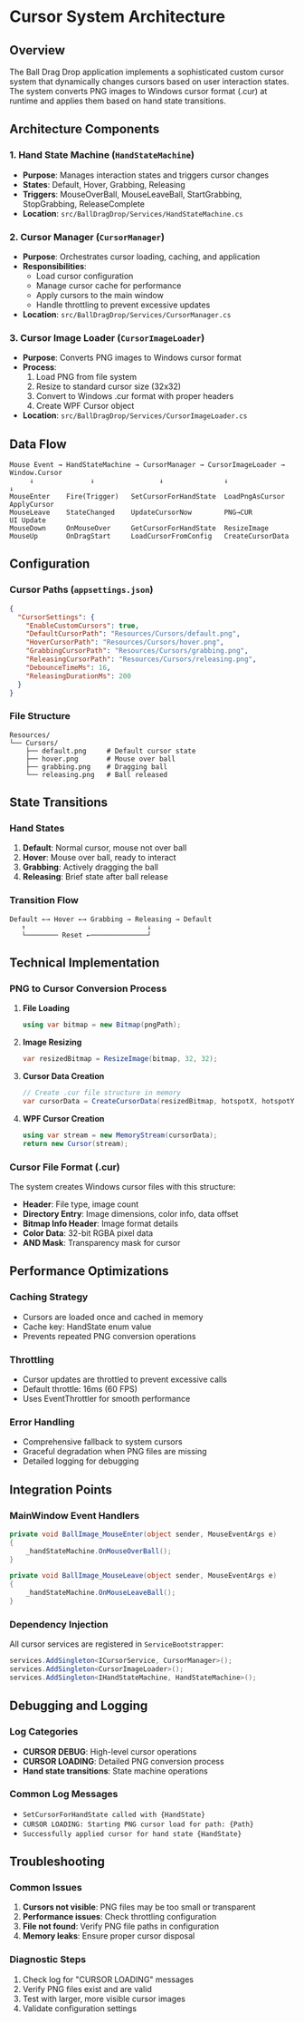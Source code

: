 # Cursor System Architecture

## Overview
The Ball Drag Drop application implements a sophisticated custom cursor system that dynamically changes cursors based on user interaction states. The system converts PNG images to Windows cursor format (.cur) at runtime and applies them based on hand state transitions.

## Architecture Components

### 1. Hand State Machine (`HandStateMachine`)
- **Purpose**: Manages interaction states and triggers cursor changes
- **States**: Default, Hover, Grabbing, Releasing
- **Triggers**: MouseOverBall, MouseLeaveBall, StartGrabbing, StopGrabbing, ReleaseComplete
- **Location**: `src/BallDragDrop/Services/HandStateMachine.cs`

### 2. Cursor Manager (`CursorManager`)
- **Purpose**: Orchestrates cursor loading, caching, and application
- **Responsibilities**:
  - Load cursor configuration
  - Manage cursor cache for performance
  - Apply cursors to the main window
  - Handle throttling to prevent excessive updates
- **Location**: `src/BallDragDrop/Services/CursorManager.cs`

### 3. Cursor Image Loader (`CursorImageLoader`)
- **Purpose**: Converts PNG images to Windows cursor format
- **Process**:
  1. Load PNG from file system
  2. Resize to standard cursor size (32x32)
  3. Convert to Windows .cur format with proper headers
  4. Create WPF Cursor object
- **Location**: `src/BallDragDrop/Services/CursorImageLoader.cs`

## Data Flow

```
Mouse Event → HandStateMachine → CursorManager → CursorImageLoader → Window.Cursor
     ↓              ↓                ↓               ↓                    ↓
MouseEnter    Fire(Trigger)   SetCursorForHandState  LoadPngAsCursor   ApplyCursor
MouseLeave    StateChanged    UpdateCursorNow        PNG→CUR           UI Update
MouseDown     OnMouseOver     GetCursorForHandState  ResizeImage
MouseUp       OnDragStart     LoadCursorFromConfig   CreateCursorData
```

## Configuration

### Cursor Paths (`appsettings.json`)
```json
{
  "CursorSettings": {
    "EnableCustomCursors": true,
    "DefaultCursorPath": "Resources/Cursors/default.png",
    "HoverCursorPath": "Resources/Cursors/hover.png",
    "GrabbingCursorPath": "Resources/Cursors/grabbing.png",
    "ReleasingCursorPath": "Resources/Cursors/releasing.png",
    "DebounceTimeMs": 16,
    "ReleasingDurationMs": 200
  }
}
```

### File Structure
```
Resources/
└── Cursors/
    ├── default.png     # Default cursor state
    ├── hover.png       # Mouse over ball
    ├── grabbing.png    # Dragging ball
    └── releasing.png   # Ball released
```

## State Transitions

### Hand States
1. **Default**: Normal cursor, mouse not over ball
2. **Hover**: Mouse over ball, ready to interact
3. **Grabbing**: Actively dragging the ball
4. **Releasing**: Brief state after ball release

### Transition Flow
```
Default ←→ Hover ←→ Grabbing → Releasing → Default
   ↑                              ↓
   └──────── Reset ←──────────────┘
```

## Technical Implementation

### PNG to Cursor Conversion Process

1. **File Loading**
   ```csharp
   using var bitmap = new Bitmap(pngPath);
   ```

2. **Image Resizing**
   ```csharp
   var resizedBitmap = ResizeImage(bitmap, 32, 32);
   ```

3. **Cursor Data Creation**
   ```csharp
   // Create .cur file structure in memory
   var cursorData = CreateCursorData(resizedBitmap, hotspotX, hotspotY);
   ```

4. **WPF Cursor Creation**
   ```csharp
   using var stream = new MemoryStream(cursorData);
   return new Cursor(stream);
   ```

### Cursor File Format (.cur)
The system creates Windows cursor files with this structure:
- **Header**: File type, image count
- **Directory Entry**: Image dimensions, color info, data offset
- **Bitmap Info Header**: Image format details
- **Color Data**: 32-bit RGBA pixel data
- **AND Mask**: Transparency mask for cursor

## Performance Optimizations

### Caching Strategy
- Cursors are loaded once and cached in memory
- Cache key: HandState enum value
- Prevents repeated PNG conversion operations

### Throttling
- Cursor updates are throttled to prevent excessive calls
- Default throttle: 16ms (60 FPS)
- Uses EventThrottler for smooth performance

### Error Handling
- Comprehensive fallback to system cursors
- Graceful degradation when PNG files are missing
- Detailed logging for debugging

## Integration Points

### MainWindow Event Handlers
```csharp
private void BallImage_MouseEnter(object sender, MouseEventArgs e)
{
    _handStateMachine.OnMouseOverBall();
}

private void BallImage_MouseLeave(object sender, MouseEventArgs e)
{
    _handStateMachine.OnMouseLeaveBall();
}
```

### Dependency Injection
All cursor services are registered in `ServiceBootstrapper`:
```csharp
services.AddSingleton<ICursorService, CursorManager>();
services.AddSingleton<CursorImageLoader>();
services.AddSingleton<IHandStateMachine, HandStateMachine>();
```

## Debugging and Logging

### Log Categories
- **CURSOR DEBUG**: High-level cursor operations
- **CURSOR LOADING**: Detailed PNG conversion process
- **Hand state transitions**: State machine operations

### Common Log Messages
- `SetCursorForHandState called with {HandState}`
- `CURSOR LOADING: Starting PNG cursor load for path: {Path}`
- `Successfully applied cursor for hand state {HandState}`

## Troubleshooting

### Common Issues
1. **Cursors not visible**: PNG files may be too small or transparent
2. **Performance issues**: Check throttling configuration
3. **File not found**: Verify PNG file paths in configuration
4. **Memory leaks**: Ensure proper cursor disposal

### Diagnostic Steps
1. Check log for "CURSOR LOADING" messages
2. Verify PNG files exist and are valid
3. Test with larger, more visible cursor images
4. Validate configuration settings